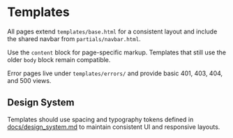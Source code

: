 # Templates

All pages extend `templates/base.html` for a consistent layout and include the shared navbar from `partials/navbar.html`.

Use the `content` block for page-specific markup. Templates that still use the older `body` block remain compatible.

Error pages live under `templates/errors/` and provide basic 401, 403, 404, and 500 views.

## Design System

Templates should use spacing and typography tokens defined in
[docs/design_system.md](design_system.md) to maintain consistent UI and
responsive layouts.
